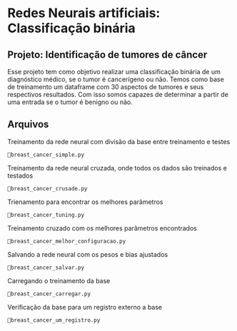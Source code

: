 # Redes Neurais artificiais: Classificação binária
## Projeto: Identificação de tumores de câncer


Esse projeto tem como objetivo realizar uma classificação binária de um diagnóstico médico, se o tumor é cancerígeno ou não. Temos como base de treinamento um dataframe com 30 aspectos de tumores e seus respectivos resultados. Com isso somos capazes de determinar a partir de uma entrada se o tumor é benigno ou não.

## Arquivos

Treinamento da rede neural com divisão da base entre treinamento e testes

    📝breast_cancer_simple.py

Treinamento da rede neural cruzada, onde todos os dados são treinados e testados

    📝breast_cancer_crusade.py

Trienamento para encontrar os melhores parâmetros

    📝breast_cancer_tuning.py

Treinamento cruzado com os melhores parâmetros encontrados

    📝breast_cancer_melhor_configuracao.py

Salvando a rede neural com os pesos e bias ajustados

    📝breast_cancer_salvar.py

Carregando o treinamento da base

    📝breast_cancer_carregar.py

Verificação da base para um registro externo a base

    📝breast_cancer_um_registro.py
